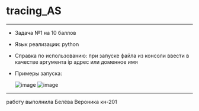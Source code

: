 # tracing_AS
_______
- Задача №1 на 10 баллов
- Язык реализации: python
- Справка по использованию: при запуске файла из консоли ввести в качестве аргумента ip адрес или доменное имя
- Примеры запуска:
  
  ![image](https://github.com/user-attachments/assets/9e8c03a2-78fe-4071-9368-78ca91295799)
  ![image](https://github.com/user-attachments/assets/0e82a837-50a3-4cf4-80b1-d788d6b62a5d)

____
работу выполнила Белёва Вероника кн-201
